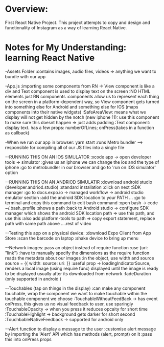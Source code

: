 # Overview:

First React Native Project. This project attempts to copy and design and functionality of Instagram as a way of learning React Native.

# Notes for My Understanding: learning React Native

-Assets Folder
:contains images, audio files, videos => anything we want to bundle with our app 

-App.js
:importing some components from RN -> View component is like a div and Text component is used to display text on the screen
:NO HTML elements just RN components 
:components allow us to represent each thing on the screen in a platform-dependent way, so View component gets turned into something else for Android and something else for IOS (maps components into their native widgets)
:SafeAreaView: means what we display will not get hidden by the notch (new iphone 11): use this component to make sure this doesnt happen => just adds padding
:Text component: display text. has a few props: numberOfLines; onPress(takes in a function as callback)

-When we run our app in browser: yarn start
:runs Metro bundler --> responsible for compiling all of our JS files into a single file

--RUNNING THIS ON AN IOS SIMULATOR 
:xcode app -> open developer tools -> simulator 
:gives us an iphone we can change the ios and the type of iphone
:go to metrobundler in our browser and go to 'run on IOS simulator' option

--RUNNING THIS ON AN ANDRIOD SIMULATIR
:download android studio (developer.andriod.studio)
:standard installation
:click on next 
:SDK manager 
:go to docs.expo.io -> managed workflow -> android studio emulator section
:add the android SDK location to your PATH ...
:go to terminal and copy this command to edit bash command
:open bash -> code ~/.bash_profile
:shows a path
:back to Android studio -> configure SDK manager which shows the android SDK location path => use this path, and use this 
:also add platform-tools to path => copy export statement, replace path with same path above
....rest of video 

--Testing this app on a physical device:
:download Expo Client from App Store 
:scan the barcode on laptop 
:shake device to bring up menu

--Network images: pass an object instead of require function
:use {uri: "link"}
:have to manually specify the dimensions as the require function reads the metadata about our images
:in the object, use width and source
source = {{
    width:
    source:
    uri: 
}}
:useful prop -> loadingIndicatorSource, renders a local image (using require func) displayed until the image is ready to be displayed usually after its downloaded from network
:fadeDuration (only supported in android ) 

--Touchables (tap on things in the display)
:can make any component touchable, wrap the component we want to make touchable within the touchable component we choose
:TouchableWithoutFeedBack -> has event onPress, this gives us no visual feedback to user, use sparingly 
:TouchableOpacity -> when you press it reduces opcaity for short time
:TouchableHighlight -> background gets darker for short second
:TouchbableNativeFeedback -> supported for android only 

--Alert function to display a message to the user 
:customise alert message by importing the 'Alert' API which has methods (alert, prompt) on it
:pass this into onPress props
